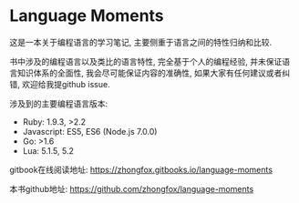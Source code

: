# Language Moments

这是一本关于编程语言的学习笔记, 主要侧重于语言之间的特性归纳和比较.

书中涉及的编程语言以及类比的语言特性, 完全基于个人的编程经验, 并未保证语言知识体系的全面性, 我会尽可能保证内容的准确性, 如果大家有任何建议或者纠错, 欢迎给我提github issue.

涉及到的主要编程语言版本:

* Ruby: 1.9.3, >2.2
* Javascript: ES5, ES6 (Node.js 7.0.0)
* Go: >1.6
* Lua: 5.1.5, 5.2

gitbook在线阅读地址: <https://zhongfox.gitbooks.io/language-moments>

本书github地址: <https://github.com/zhongfox/language-moments>

<!--个人博客: <https://zhongfox.github.io/>-->
